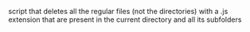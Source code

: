 script that deletes all the regular files (not the directories) with a .js extension that are present in the current directory and all its subfolders
